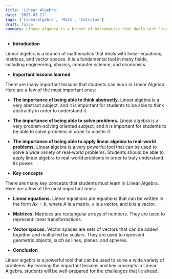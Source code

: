 ```yaml
---
title: 'Linear Algebra'
date: '2023-03-21'
tags: ['LinearAlgebra', 'Math', 'Calculus']
draft: false
summary: Linear algebra is a branch of mathematics that deals with linear equations, matrices, and vector spaces.
---
```

- **Introduction**

Linear algebra is a branch of mathematics that deals with linear equations, matrices, and vector spaces. It is a fundamental tool in many fields, including engineering, physics, computer science, and economics.

- **Important lessons learned**

There are many important lessons that students can learn in Linear Algebra. Here are a few of the most important ones:

- **The importance of being able to think abstractly.** Linear algebra is a very abstract subject, and it is important for students to be able to think abstractly in order to understand it.
- **The importance of being able to solve problems.** Linear algebra is a very problem-solving oriented subject, and it is important for students to be able to solve problems in order to master it.
- **The importance of being able to apply linear algebra to real-world problems.** Linear algebra is a very powerful tool that can be used to solve a wide variety of real-world problems. Students should be able to apply linear algebra to real-world problems in order to truly understand its power.

- **Key concepts**

There are many key concepts that students must learn in Linear Algebra. Here are a few of the most important ones:

- **Linear equations.** Linear equations are equations that can be written in the form $Ax=b$, where $A$ is a matrix, $x$ is a vector, and $b$ is a vector.
- **Matrices.** Matrices are rectangular arrays of numbers. They are used to represent linear transformations.
- **Vector spaces.** Vector spaces are sets of vectors that can be added together and multiplied by scalars. They are used to represent geometric objects, such as lines, planes, and spheres.

- **Conclusion**

Linear algebra is a powerful tool that can be used to solve a wide variety of problems. By learning the important lessons and key concepts in Linear Algebra, students will be well-prepared for the challenges that lie ahead.
